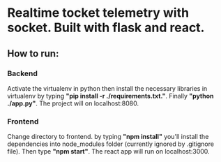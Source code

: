 # Realtime tocket telemetry with socket. Built with flask and react.

## How to run:
### Backend
Activate the virtualenv in python then install the necessary libraries in virtualenv by typing **"pip install -r ./requirements.txt."**. Finally **"python ./app.py"**. The project will on localhost:8080.

### Frontend
Change directory to frontend. by typing **"npm install"** you'll install the dependencies into node_modules folder (currently ignored by .gitignore file). Then type **"npm start"**. The react app will run on localhost:3000.